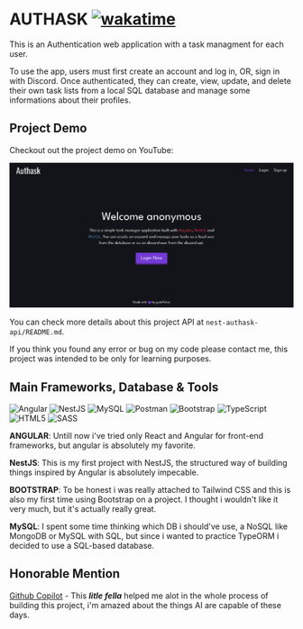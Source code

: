 # AUTHASK [![wakatime](https://wakatime.com/badge/user/85176da2-5693-48f2-919e-a12ba6fc4b88/project/018bbada-cbcc-4600-826b-78e7e1863006.svg)](https://wakatime.com/badge/user/85176da2-5693-48f2-919e-a12ba6fc4b88/project/018bbada-cbcc-4600-826b-78e7e1863006)

This is an Authentication web application with a task managment for each user.

To use the app, users must first create an account and log in, OR, sign in with Discord. Once authenticated, they can create, view, update, and delete their own task lists from a local SQL database and manage some informations about their profiles.

## Project Demo

Checkout out the project demo on YouTube:

[![ProjectDemo](./demo/localhost_4200_home.png)](https://www.youtube.com/watch?v=3vWssTgi8Q0)

You can check more details about this project API at `nest-authask-api/README.md`.

If you think you found any error or bug on my code please contact me, this project was intended to be only for learning purposes.

## Main Frameworks, Database & Tools

![Angular](https://img.shields.io/badge/angular-%23DD0031.svg?style=for-the-badge&logo=angular&logoColor=white)
![NestJS](https://img.shields.io/badge/nestjs-%23E0234E.svg?style=for-the-badge&logo=nestjs&logoColor=white)
![MySQL](https://img.shields.io/badge/MySQL-00000F?style=for-the-badge&logo=mysql&logoColor=white)
![Postman](https://img.shields.io/badge/Postman-FF6C37?style=for-the-badge&logo=postman&logoColor=white)
![Bootstrap](https://img.shields.io/badge/bootstrap-%238511FA.svg?style=for-the-badge&logo=bootstrap&logoColor=white)
![TypeScript](https://img.shields.io/badge/typescript-%23007ACC.svg?style=for-the-badge&logo=typescript&logoColor=white)
![HTML5](https://img.shields.io/badge/html5-%23E34F26.svg?style=for-the-badge&logo=html5&logoColor=white)
![SASS](https://img.shields.io/badge/SASS-hotpink.svg?style=for-the-badge&logo=SASS&logoColor=white)

**ANGULAR**: Untill now i've tried only React and Angular for front-end frameworks, but angular is absolutely my favorite.

**NestJS**: This is my first project with NestJS, the structured way of building things inspired by Angular is absolutely impecable.

**BOOTSTRAP**: To be honest i was really attached to Tailwind CSS and this is also my first time using Bootstrap on a project. I thought i wouldn't like it very much, but it's actually really great.

**MySQL**: I spent some time thinking which DB i should've use, a NoSQL like MongoDB or MySQL with SQL, but since i wanted to practice TypeORM i decided to use a SQL-based database.

## Honorable Mention

[Github Copilot](https://github.com/features/copilot) - This **_litle fella_** helped me alot in the whole process of building this project, i'm amazed about the things AI are capable of these days.
